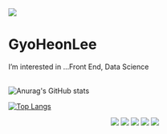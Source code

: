 <img src="https://capsule-render.vercel.app/api?type=rect&color=6699FF&height=300&section=header&text=Developer%20Lee&fontSize=90" />
<h1>GyoHeonLee</h1>
I’m interested in ...Front End, Data Science<br><br>

![Anurag's GitHub stats](https://github-readme-stats.vercel.app/api?username=GyoHeonLee&show_icons=true&theme=react)

[![Top Langs](https://github-readme-stats.vercel.app/api/top-langs/?username=GyoHeonLee&layout=compact)](https://github.com/anuraghazra/github-readme-stats)

<p align="center">
  <img src="https://img.shields.io/badge/Python-3766AB?style=flat-square&logo=Python&logoColor=white"/>
  <img src="https://img.shields.io/badge/HTML-E34F26?style=flat-square&logo=HTML5&logoColor=white"/>
  <img src="https://img.shields.io/badge/Jupyter-F37626?style=flat-square&logo=Jupyter&logoColor=white"/>
  <img src="https://img.shields.io/badge/CSS-1572B6?style=flat-square&logo=CSS3&logoColor=white"/>
  <img src="https://img.shields.io/badge/Javascript-F7DF1E?style=flat-square&logo=JavaScript&logoColor=white"/>
</p>
